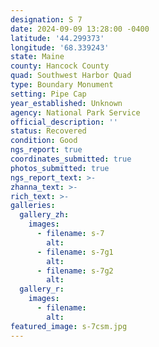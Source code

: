 ```yaml
---
designation: S 7
date: 2024-09-09 13:28:00 -0400
latitude: '44.299373'
longitude: '68.339243'
state: Maine
county: Hancock County
quad: Southwest Harbor Quad
type: Boundary Monument
setting: Pipe Cap
year_established: Unknown
agency: National Park Service
official_description: ''
status: Recovered
condition: Good
ngs_report: true
coordinates_submitted: true
photos_submitted: true
ngs_report_text: >-
zhanna_text: >-
rich_text: >-
galleries:
  gallery_zh:
    images:
      - filename: s-7
        alt:
      - filename: s-7g1
        alt:
      - filename: s-7g2
        alt:
  gallery_r:
    images:
      - filename:
        alt:
featured_image: s-7csm.jpg
---
```

